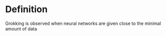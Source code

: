 # Definition 
Grokking is observed when neural networks are given close to the minimal amount of data